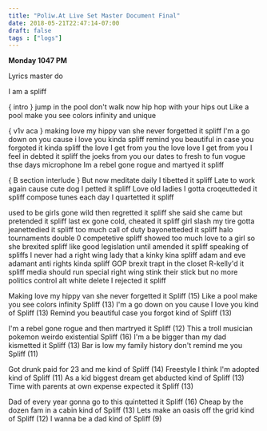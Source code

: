 ```yaml
---
title: "Poliw.At Live Set Master Document Final"
date: 2018-05-21T22:47:14-07:00
draft: false
tags : ["logs"]
---
```




**Monday 1047 PM**


Lyrics master do



I am a spliff

{ intro }
jump in the pool don't walk now
hip hop with your hips out
Like a pool make you see colors
infinity and unique

{ v1v aca }
making love my hippy van she never forgetted it spliff
I'm a go down on you cause i love you kinda spliff
remind you beautiful in case you forgoted it kinda spliff
the love I get from you
the love love I get from you I feel in debted it spliff
the joeks from you
our dates to fresh to fun vogue
thse days microphone
Im a rebel gone rogue and martyed it spliff

{ B section interlude }
But now meditate daily I tibetted it spliff
Late to work again cause cute dog I petted it spliff
Love old ladies I gotta croqeutteded it spliff
compose tunes each day I quartetted it spliff

used to be girls gone wild then regretted it spliff
she said she came but pretended it spliff
last ex gone cold, cheated it spliff
girl slash my tire gotta jeanettedied it spliff
too much call of duty bayonetteded it spliff
halo tournaments double 0 competetive spliff
showed too much love to a girl so she brexited spliff
like good legislation until amended it spliff
speaking of spliffs
I never had a right wing lady that a kinky kina spliff
adam and eve adamant anti rights kinda spliff
GOP brexit trapt in the closet R-kelly'd it spliff
media should run special right wing stink their stick
but no more politics
control alt white delete I rejected it spliff

Making love my hippy van she never forgetted it Spliff (15)
Like a pool make you see colors infinity Spliff (13)
I'm a go down on you cause I love you kind of Spliff (13)
Remind you beautiful case you forgot kind of Spliff (13)

I'm a rebel gone rogue and then martryed it Spliff (12)
This a troll musician pokemon weirdo existential Spliff (16)
I'm a be bigger than my dad kismetted it Spliff (13)
Bar is low my family history don't remind me you Spliff (11)

Got drunk paid for 23 and me kind of Spliff (14)
Freestyle I think I'm adopted kind of Spliff (11)
As a kid biggest dream get abducted kind of Spliff (13)
Time with parents at own expense expected it Spliff (13)

Dad of every year gonna go to this quintetted it Spliff (16)
Cheap by the dozen fam in a cabin kind of Spliff (13)
Lets make an oasis off the grid kind of Spliff (12)
I wanna be a dad kind of Spliff (9)
